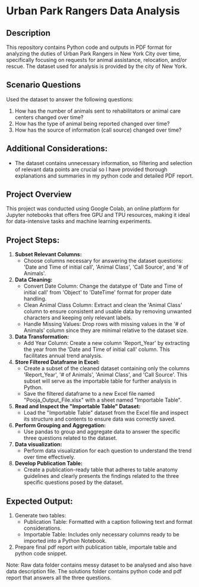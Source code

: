 # Urban Park Rangers Data Analysis
## Description
This repository contains Python code and outputs in PDF format for analyzing the duties of Urban Park Rangers in New York City over time, specifically focusing on requests for animal assistance, relocation, and/or rescue. The dataset used for analysis is provided by the city of New York.

## Scenario Questions
Used the dataset to answer the following questions:
1. How has the number of animals sent to rehabilitators or animal care centers changed over time?
2. How has the type of animal being reported changed over time?
3. How has the source of information (call source) changed over time?

## Additional Considerations: 
- The dataset contains unnecessary information, so filtering and selection of relevant data points are crucial so I have provided thorough explanations and summaries in my python code and detailed PDF report.
## Project Overview
This project was conducted using Google Colab, an online platform for Jupyter notebooks that offers free GPU and TPU resources, making it ideal for data-intensive tasks and machine learning experiments.
## Project Steps:
1. **Subset Relevant Columns:**
   - Choose columns necessary for answering the dataset questions: 'Date and Time of initial call', 'Animal Class', 'Call Source', and '# of Animals'.
2. **Data Cleaning:**
   - Convert Date Column: Change the datatype of 'Date and Time of initial call' from 'Object' to 'DateTime' format for proper date handling.
   - Clean Animal Class Column: Extract and clean the 'Animal Class' column to ensure consistent and usable data by removing unwanted characters and keeping only relevant labels.
   - Handle Missing Values: Drop rows with missing values in the '# of Animals' column since they are minimal relative to the dataset size.
3. **Data Transformation:**
   - Add Year Column: Create a new column 'Report_Year' by extracting the year from the 'Date and Time of initial call' column. This facilitates annual trend analysis.
4. **Store Filtered Dataframe in Excel:**
   - Create a subset of the cleaned dataset containing only the columns 'Report_Year', '# of Animals', 'Animal Class', and 'Call Source'. This subset will serve as the importable table for further analysis in Python.
   - Save the filtered dataframe to a new Excel file named "Pooja_Output_File.xlsx" with a sheet named "Importable Table".
5. **Read and Inspect the "Importable Table" Dataset:**
   - Load the "Importable Table" dataset from the Excel file and inspect its structure and contents to ensure data was correctly saved.
6. **Perform Grouping and Aggregation:**
   - Use pandas to group and aggregate data to answer the specific three questions related to the dataset.
7. **Data visualization:**
   - Perform data visualization for each question to understand the trend over time effectively.
8. **Develop Publication Table:**
   - Create a publication-ready table that adheres to table anatomy guidelines and clearly presents the findings related to the three specific questions posed by the dataset.

## Expected Output:
1. Generate two tables:
   - Publication Table: Formatted with a caption following text and format considerations.
   - Importable Table: Includes only necessary columns ready to be imported into a Python Notebook.
2. Prepare final pdf report with publication table, importale table and python code snippet.

Note:  Raw data folder contains messy dataset to be analysed and also have data description file. The solutions folder contains python code and pdf report that answers all the three questions.
